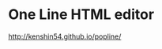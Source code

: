 <!--
title : One Line HTML editor
author : Roman Ožana <ozana@omdesign.cz>
date : 10.7.2013 08:19:56
-->

# One Line HTML editor

http://kenshin54.github.io/popline/